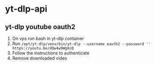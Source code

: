 # yt-dlp-api

## yt-dlp youtube oauth2
1. On vps run bash in yt-dlp container
2. Run `/opt/yt-dlp/venv/bin/yt-dlp --username oauth2 --password '' https://youtu.be/dQw4w9WgXcQ`
3. Follow the instructions to authenticate
4. Remove downloaded video
